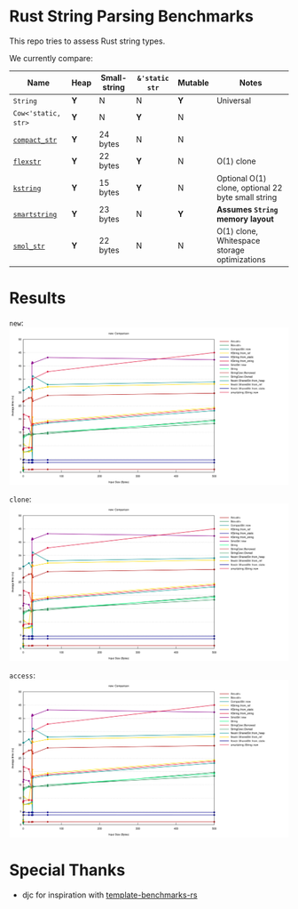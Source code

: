 # Rust String Parsing Benchmarks

This repo tries to assess Rust string types.

We currently compare:

Name                                                 | Heap  | Small-string | `&'static str` | Mutable | Notes
-----------------------------------------------------|-------|--------------|----------------|---------|-----
`String`                                             | **Y** | N            | N              | **Y**   | Universal
`Cow<'static, str>`                                  | **Y** | N            | **Y**          | N       |
[`compact_str`](https://crates.io/crates/kstring)    | **Y** | 24 bytes     | N              | N       |
[`flexstr`](https://crates.io/crates/kstring)        | **Y** | 22 bytes     | **Y**          | N       | O(1) clone
[`kstring`](https://crates.io/crates/kstring)        | **Y** | 15 bytes     | **Y**          | N       | Optional O(1) clone, optional 22 byte small string
[`smartstring`](https://crates.io/crates/kstring)    | **Y** | 23 bytes     | N              | **Y**   | **Assumes `String` memory layout**
[`smol_str`](https://crates.io/crates/kstring)       | **Y** | 22 bytes     | N              | N       | O(1) clone, Whitespace storage optimizations

# Results

`new`:
[![`new`](runs/2022-03-25/new/report/lines.svg)](https://htmlpreview.github.io/?https://github.com/epage/string-benchmarks-rs/blob/master/runs/2022-03-25/new/report/index.html)

`clone`:
[![`clone`](runs/2022-03-25/new/report/lines.svg)](https://htmlpreview.github.io/?https://github.com/epage/string-benchmarks-rs/blob/master/runs/2022-03-25/clone/report/index.html)

`access`:
[![`access`](runs/2022-03-25/new/report/lines.svg)](https://htmlpreview.github.io/?https://github.com/epage/string-benchmarks-rs/blob/master/runs/2022-03-25/access/report/index.html)

# Special Thanks

- djc for inspiration with [template-benchmarks-rs](https://github.com/djc/template-benchmarks-rs)
